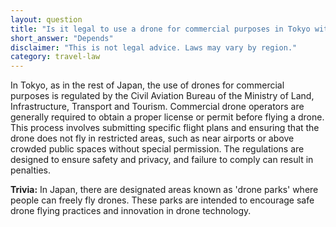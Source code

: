 ```yaml
---
layout: question
title: "Is it legal to use a drone for commercial purposes in Tokyo without a license?"
short_answer: "Depends"
disclaimer: "This is not legal advice. Laws may vary by region."
category: travel-law
---
```

In Tokyo, as in the rest of Japan, the use of drones for commercial purposes is regulated by the Civil Aviation Bureau of the Ministry of Land, Infrastructure, Transport and Tourism. Commercial drone operators are generally required to obtain a proper license or permit before flying a drone. This process involves submitting specific flight plans and ensuring that the drone does not fly in restricted areas, such as near airports or above crowded public spaces without special permission. The regulations are designed to ensure safety and privacy, and failure to comply can result in penalties.

**Trivia:** In Japan, there are designated areas known as 'drone parks' where people can freely fly drones. These parks are intended to encourage safe drone flying practices and innovation in drone technology.
